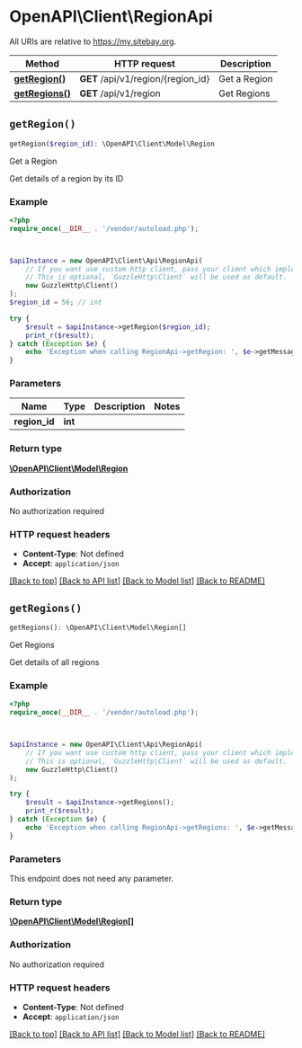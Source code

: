 # OpenAPI\Client\RegionApi

All URIs are relative to https://my.sitebay.org.

Method | HTTP request | Description
------------- | ------------- | -------------
[**getRegion()**](RegionApi.md#getRegion) | **GET** /api/v1/region/{region_id} | Get a Region
[**getRegions()**](RegionApi.md#getRegions) | **GET** /api/v1/region | Get Regions


## `getRegion()`

```php
getRegion($region_id): \OpenAPI\Client\Model\Region
```

Get a Region

Get details of a region by its ID

### Example

```php
<?php
require_once(__DIR__ . '/vendor/autoload.php');



$apiInstance = new OpenAPI\Client\Api\RegionApi(
    // If you want use custom http client, pass your client which implements `GuzzleHttp\ClientInterface`.
    // This is optional, `GuzzleHttp\Client` will be used as default.
    new GuzzleHttp\Client()
);
$region_id = 56; // int

try {
    $result = $apiInstance->getRegion($region_id);
    print_r($result);
} catch (Exception $e) {
    echo 'Exception when calling RegionApi->getRegion: ', $e->getMessage(), PHP_EOL;
}
```

### Parameters

Name | Type | Description  | Notes
------------- | ------------- | ------------- | -------------
 **region_id** | **int**|  |

### Return type

[**\OpenAPI\Client\Model\Region**](../Model/Region.md)

### Authorization

No authorization required

### HTTP request headers

- **Content-Type**: Not defined
- **Accept**: `application/json`

[[Back to top]](#) [[Back to API list]](../../README.md#endpoints)
[[Back to Model list]](../../README.md#models)
[[Back to README]](../../README.md)

## `getRegions()`

```php
getRegions(): \OpenAPI\Client\Model\Region[]
```

Get Regions

Get details of all regions

### Example

```php
<?php
require_once(__DIR__ . '/vendor/autoload.php');



$apiInstance = new OpenAPI\Client\Api\RegionApi(
    // If you want use custom http client, pass your client which implements `GuzzleHttp\ClientInterface`.
    // This is optional, `GuzzleHttp\Client` will be used as default.
    new GuzzleHttp\Client()
);

try {
    $result = $apiInstance->getRegions();
    print_r($result);
} catch (Exception $e) {
    echo 'Exception when calling RegionApi->getRegions: ', $e->getMessage(), PHP_EOL;
}
```

### Parameters

This endpoint does not need any parameter.

### Return type

[**\OpenAPI\Client\Model\Region[]**](../Model/Region.md)

### Authorization

No authorization required

### HTTP request headers

- **Content-Type**: Not defined
- **Accept**: `application/json`

[[Back to top]](#) [[Back to API list]](../../README.md#endpoints)
[[Back to Model list]](../../README.md#models)
[[Back to README]](../../README.md)
